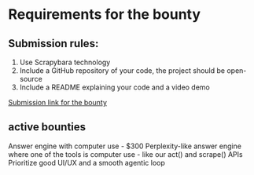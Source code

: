 # Requirements for the bounty

## Submission rules:
1. Use Scrapybara technology
2. Include a GitHub repository of your code, the project should be open-source
3. Include a README explaining your code and a video demo

[Submission link for the bounty](https://forms.gle/zs7mnuW8U4Cb96Sv5)

## active bounties

Answer engine with computer use - $300
Perplexity-like answer engine where one of the tools is computer use - like our act() and scrape() APIs
Prioritize good UI/UX and a smooth agentic loop